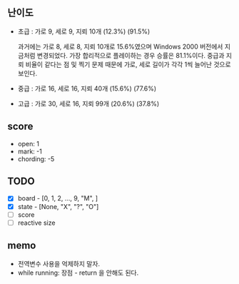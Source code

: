 ## 난이도

- 초급 : 가로 9, 세로 9, 지뢰 10개 (12.3%) (91.5%)

  과거에는 가로 8, 세로 8, 지뢰 10개로 15.6%였으며 Windows 2000 버전에서 지금처럼 변경되었다. 가장 합리적으로 플레이하는 경우 승률은 81.1%이다. 중급과 지뢰 비율이 같다는 점 및 찍기
  문제 때문에 가로, 세로 길이가 각각 1씩 늘어난 것으로 보인다.
- 중급 : 가로 16, 세로 16, 지뢰 40개 (15.6%) (77.6%)
- 고급 : 가로 30, 세로 16, 지뢰 99개 (20.6%) (37.8%)

## score

- open: 1
- mark: -1
- chording: -5

## TODO

- [X] board - [0, 1, 2, ..., 9, "M", ]
- [X] state - [None, "X", "?", "O"]
- [ ] score
- [ ] reactive size

## memo

- 전역변수 사용을 억제하지 말자.
- while running: 장점 - return 을 안해도 된다.
